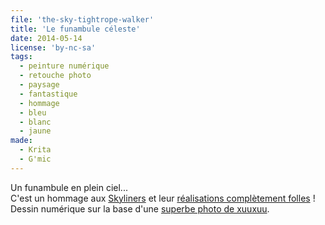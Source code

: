 ```yaml
---
file: 'the-sky-tightrope-walker'
title: 'Le funambule céleste'
date: 2014-05-14
license: 'by-nc-sa'
tags:
  - peinture numérique
  - retouche photo
  - paysage
  - fantastique
  - hommage
  - bleu
  - blanc
  - jaune
made:
  - Krita
  - G'mic
---
```


Un funambule en plein ciel...   
C'est un hommage aux [Skyliners](http://www.sky-liners.com) et leur [réalisations complètement folles](http://vimeo.com/86019637) !  
Dessin numérique sur la base d'une [superbe photo de xuuxuu](http://pixabay.com/fr/nuages-bleu-sun-ocean-sky-l-eau-65293/).
